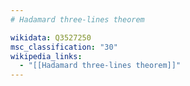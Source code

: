 ```yaml
---
# Hadamard three-lines theorem

wikidata: Q3527250
msc_classification: "30"
wikipedia_links:
  - "[[Hadamard three-lines theorem]]"
---
```

